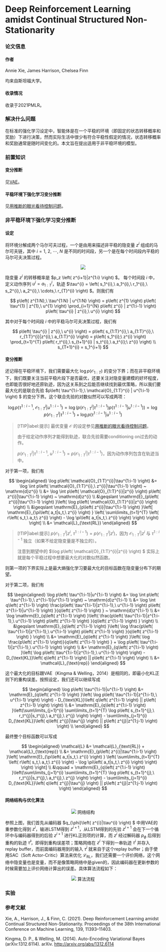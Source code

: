 # Deep Reinforcement Learning amidst Continual Structured Non-Stationarity

### 论文信息

#### 作者

Annie Xie, James Harrison, Chelsea Finn

均来自斯坦福大学。

#### 收录情况

收录于2021PMLR。

### 解决什么问题

在标准的强化学习设定中，智能体是在一个平稳的环境（即固定的状态转移概率和奖励）下进行决策，然而实际生活中很少有符合平稳性假定的情况，状态转移概率和奖励通常是随时间变化的。本文旨在提出适用于非平稳环境的模型。

### 前置知识

#### 变分推断

见[VAE](papers/auto_encoding_variational_bayes.md#变分贝叶斯（variational-bayes）)。

#### 平稳环境下强化学习变分推断

见[用推断的眼光看待控制问题](rl/9_control_as_inference.md)。

### 非平稳环境下强化学习变分推断

#### 设定

将环境分解成两个马尔可夫过程，一个是由用来描述非平稳的隐变量 $z^{i}$ 组成的马尔可夫链，其中 $i = 1,\ 2,\ \cdots,\ N$ 是不同的时间段，另一个是在每个时间段内平稳的马尔可夫决策过程。

<div align='center'>

![](image/2022-10-06-12-51-54.png)
</div align='center'>

隐变量 $z^{i}$ 的转移概率是 $p_z \left( z^{i+1}|z^{1:i} \right) $。 每个时间段 $i$ 中，定义动作序列 $u^{i} = a_{1:T}^{i}$，轨迹 $\tau^{i} = \left( s_1^{i},\ a_1^{i},\ r_1^{i},\ s_2^{i},\ a_2^{i},\ \cdots,\ r_{T}^{i} \right) $。则我们有

$$
p\left( z^{1:N},\ \tau^{1:N} | u^{1:N} \right)  = p\left( z^{1} \right)  p\left( \tau^{1} | z^{1},\ u^{1} \right)  \prod_{i=1}^{N} p\left( z^{i} | z^{1:i-1} \right)  p\left( \tau^{i} | z^{i},\ u^{i} \right) 
$$

其中对于每个时间段 $i$ 中的平稳马尔可夫决策过程，我们有

$$
p\left( \tau^{i} | z^{i},\ u^{i} \right)  = p\left( s_{1:T}^{i},\ a_{1:T}^{i},\ r_{1:T}^{i}|z^{i},\ a_{1:T}^{i} \right)  = p\left( s_1^{i};\ z^{i} \right)  \prod_{t=1}^{T} p\left( r_t^{i},\ s_{t+1}^{i} | s_t^{i},\ a_t^{i};\ z^{i} \right) \\
s_{T+1}^{i} = s_1^{i+1}
$$

#### 变分推断

还记得在平稳环境下，我们需要最大化 $\log p(\mathcal{O}_{1:T})$ 的变分下界；而在非平稳环境下，我们既要关注当前平稳片段下是否最优，还要关注对隐变量建模的好坏程度，也即能否很好地还原轨迹，因为这关系到之后能否继续找到最优策略，所以我们要最大化的是联合先验 $p\left( \tau^{1:i-1},\ \mathcal{O}_{1:T}^{i} | u^{1:i-1} \right) $ 的变分下界。这个联合先验的对数似然可以写成两项：

$$
\log p\left( \tau^{1:i-1},\ \mathcal{O}_{1:T}^{i} | u^{1:i-1} \right) = \log \left( p\left( \mathcal{O}_{1:T}^{i}|\tau^{1:i-1} \right) p\left( \tau^{1:i-1}|u^{1:i-1} \right) \right) = \log p\left( \mathcal{O}_{1:T}^{i}|\tau^{1:i-1} \right) + \log p\left( \tau^{1:i-1}|u^{1:i-1} \right)
$$

> [!TIP|label:提示]
> 最优变量 $\mathcal{O}$ 的设定参见[用推断的眼光看待控制问题](rl/9_control_as_inference.md#最优变量的引入)。
> 
> 由于给定动作序列才能得到轨迹，联合先验需要conditioning on过去的动作。
> 
> $p\left( \mathcal{O}_{1:T}^{i}|\tau^{1:i-1},\ u^{1:i-1} \right) = p\left( \mathcal{O}_{1:T}^{i}|\tau^{1:i-1} \right)$，因为动作序列包含在轨迹当中。

对于第一项，我们有

$$
\begin{aligned}
 \log p\left( \mathcal{O}_{1:T}^{i}|\tau^{1:i-1} \right) &= \log \int p\left( \mathcal{O}_{1:T}^{i},\ z^{i}|\tau^{1:i-1} \right) ~ \mathrm{d}z^{i} \\
 &= \log \int p\left( \mathcal{O}_{1:T}^{i}|z^{i} \right) p\left( z^{i}|\tau^{1:i-1} \right) ~ \mathrm{d}z^{i} \\
 &\geqslant \mathrm{E}_{p\left( z^{i}|\tau^{1:i-1} \right) }\left( \log p\left( \mathcal{O}_{1:T}^{i}|z^{i} \right) \right) \\
 &\geqslant \mathrm{E}_{p\left( z^{i}|\tau^{1:i-1} \right) }\left[ \mathrm{E}_{\pi\left( a_t|s_t,\ z^{i} \right) } \left( \sum\limits_{t=1}^{T} \left( r\left( s_t,\ a_t;\ z^{i} \right) - \log \pi\left( a_t|s_t,\ z^{i} \right) \right) \right) \right] \\
 &= \mathcal{L}_{\text{RL}}
\end{aligned}
$$

> [!TIP|label:提示]
> $p\left( \mathcal{O}_{1:T}^{i}|z^{i},\ \tau^{1:i-1} \right) = p\left( \mathcal{O}_{1:T}^{i}|z^{i} \right)$，因为 $\mathcal{O}_{1:T}^{i}|z^{i}$ 与 $\tau^{1:i-1}$ 独立（如果不给定隐变量是不独立的）。
> 
> 注意到期望中的 $\log p\left( \mathcal{O}_{1:T}^{i}|z^{i} \right) $ 实际上就是每个平稳过程中想要最大化的对数似然函数。

则第一项的下界实际上是最大熵强化学习要最大化的目标函数在隐变量分布下的期望。

对于第二项，我们有

$$
\begin{aligned}
 \log p\left( \tau^{1:i-1}|u^{1:i-1} \right) &= \log \int p\left( \tau^{1:i-1},\ z^{1:i-1}|u^{1:i-1} \right) ~ \mathrm{d}z^{1:i-1} \\
 &= \log \int q\left( z^{1:i-1} \right) \frac{p\left( \tau^{1:i-1}|z^{1:i-1},\ u^{1:i-1} \right) p\left( z^{1:i-1}|u^{1:i-1} \right)  }{q\left( z^{1:i-1} \right) } ~ \mathrm{d}z^{1:i-1} \\
 &= \log \mathrm{E}_{q\left( z^{1:i-1} \right) }\left( \frac{p\left( \tau^{1:i-1}|z^{1:i-1},\ u^{1:i-1} \right) p\left( z^{1:i-1} \right)  }{q\left( z^{1:i-1} \right) } \right) \\
 &\geqslant \mathrm{E}_{q\left( z^{1:i-1} \right) }\left( \log \frac{p\left( \tau^{1:i-1}|z^{1:i-1},\ u^{1:i-1} \right) p\left( z^{1:i-1} \right)  }{q\left( z^{1:i-1} \right) } \right) \\
 &= \mathrm{E}_{q\left( z^{1:i-1} \right) }\left( \log \frac{p\left( z^{1:i-1} \right)}{q\left( z^{1:i-1} \right) } + \log p\left( \tau^{1:i-1}|z^{1:i-1},\ u^{1:i-1} \right) \right) \\
 &= \mathrm{E}_{q\left( z^{1:i-1} \right) }\left( \log p\left( \tau^{1:i-1}|z^{1:i-1},\ u^{1:i-1} \right) \right) - D_{\text{KL}}\left( q\left( z^{1:i-1} \right) || p\left( z^{1:i-1} \right) \right) \\
 &= \mathcal{L}_{\text{rep}}
\end{aligned}
$$

这个最大化的目标跟VAE（Kingma & Welling，2014）是相同的，即最小化KL正则下的重构误差。按照设定，我们还可以继续写成

$$
\begin{aligned}
 \log p\left( \tau^{1:i-1}|u^{1:i-1} \right) &= \mathrm{E}_{q\left( z^{1:i-1} \right) }\left( \log p\left( \tau^{1:i-1}|z^{1:i-1},\ u^{1:i-1} \right) \right) - D_{\text{KL}}\left( q\left( z^{1:i-1} \right) || p\left( z^{1:i-1} \right) \right) \\
 &= \mathrm{E}_{q\left( z^{1:i-1} \right) }\left(\sum\limits_{j=1}^{i} \sum\limits_{t=1}^{T} \log p\left( s_{t+1}^{j},\ r_t^{j}|s_t^{j},\ a_t^{j},\ z^{j} \right) \right) - \sum\limits_{j=1}^{i} D_{\text{KL}}\left( q\left( z^{j}|\tau^{j} \right) || p\left( z^{j}|z^{1:j-1} \right) \right) \\
\end{aligned}
$$

最终整个目标函数可以写成

$$
\begin{aligned}
 \mathcal{L} &= \mathcal{L}_{\text{RL}} + \mathcal{L}_{\text{rep}} \\
 &= \mathrm{E}_{p\left( z^{i}|\tau^{1:i-1} \right) }\left[ \mathrm{E}_{\pi\left( a_t|s_t,\ z^{i} \right) } \left( \sum\limits_{t=1}^{T} \left( r\left( s_t,\ a_t;\ z^{i} \right) - \log \pi\left( a_t|s_t,\ z^{i} \right) \right) \right) \right] \\ &\qquad + \mathrm{E}_{q\left( z^{1:i-1} \right) }\left(\sum\limits_{j=1}^{i} \sum\limits_{t=1}^{T} \log p\left( s_{t+1}^{j},\ r_t^{j}|s_t^{j},\ a_t^{j},\ z^{j} \right) \right) - \sum\limits_{j=1}^{i} D_{\text{KL}}\left( q\left( z^{j}|\tau^{j} \right) || p\left( z^{j}|z^{1:j-1} \right) \right)
\end{aligned}
$$

#### 网络结构与优化算法

<div align='center'>

![](image/2022-10-20-11-23-29.png)
网络结构
</div align='center'>

参照上图，我们首先从编码器 $q_{\phi}\left( z^{i}|\tau^{i} \right) $ 中用VAE的重参数化得到 $z^{i}$，输进LSTM得到 $z^{i+1}$，从LSTM得到的先验 $z^{i+1}$ 会在下一个循环中与编码器得到的后验 $z^{i+1}$ 进行KL正则项的计算，而 $z^{i}$ 经过解码器 $p_{\phi}$ 后得到重构的轨迹 $\hat{\tau}^{i}$，即得到重构误差项；策略网络在 $z^{i}$ 下得到一串轨迹 $\tau^{i}$ 并存入replay buffer，而前面编码器用到的输入 $\tau^{i}$ 就来自于这个replay buffer；由于使用SAC（Soft Actor-Critic）算法来优化 $\mathcal{L}_{\text{RL}}$，我们还需要一个评价网络，这个网络中隐变量也是变量，而不是像策略网络中是given的，因此编码器在更新参数的时候需要加上评价网络计算出的误差。具体算法流程如下：

<div align='center'>

![](image/2022-10-20-11-02-44.png)
算法流程
</div align='center'>

### 实验



### 参考文献

Xie, A., Harrison, J., & Finn, C. (2021). Deep Reinforcement Learning amidst Continual Structured Non-Stationarity. Proceedings of the 38th International Conference on Machine Learning, 139, 11393–11403.

Kingma, D. P., & Welling, M. (2014). Auto-Encoding Variational Bayes (arXiv:1312.6114). arXiv. http://arxiv.org/abs/1312.6114
